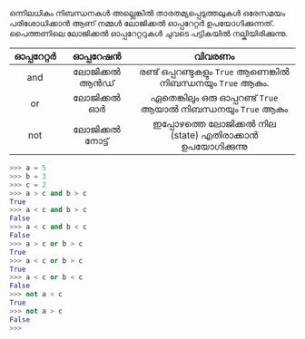 ഒന്നിലധികം നിബന്ധനകള്‍ അല്ലെങ്കില്‍ താരതമ്യപ്പെടുത്തലുകള്‍ ഒരേസമയം പരിശോധിക്കാന്‍ ആണ് നമ്മള്‍ ലോജിക്കല്‍ ഓപ്പറേറ്റര്‍ ഉപയോഗിക്കുന്നത്. പൈത്തണിലെ ലോജിക്കല്‍ ഓപ്പറേറ്ററുകള്‍ ചുവടെ പട്ടികയില്‍ നല്കിയിരിക്കുന്നു.

|ഓപ്പറേറ്റര്‍| ഓപ്പറേഷന്‍ | വിവരണം |
|:----:|:-----:|:------:|
|and| ലോജിക്കല്‍ ആന്‍ഡ്| രണ്ട് ഒപ്പറണ്ടുകളും `True` ആണെങ്കില്‍ നിബന്ധനയും `True` ആകും. |
|or| ലോജിക്കല്‍ ഓര്‍ | ഏതെങ്കിലും ഒരു ഓപ്പറണ്ട് `True` ആയാല്‍ നിബന്ധനയും `True` ആകും |
|not|ലോജിക്കല്‍ നോട്ട്| ഇപ്പോഴത്തെ ലോജിക്കല്‍ നില (state) എതിരാക്കാന്‍ ഉപയോഗിക്കുന്നു |

```python
>>> a = 5
>>> b = 3
>>> c = 2
>>> a > c and b > c
True
>>> a < c and b > c
False
>>> a < c and b < c
False
>>> a > c or b > c
True
>>> a < c or b > c
True
>>> a < c or b < c
False
>>> not a < c
True
>>> not a > c
False
>>>
```